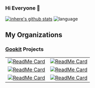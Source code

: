 ### Hi Everyone 👋

<!--
**inhere/inhere** is a ✨ _special_ ✨ repository because its `README.md` (this file) appears on your GitHub profile.

Here are some ideas to get you started:

- 🔭 I’m currently working on Earth
- 🌱 I’m currently learning Go,Java
- 👯 I’m looking to collaborate on ...
- 🤔 I’m looking for help with ...
- 💬 Ask me about ...
- 📫 How to reach me: ...
- 😄 Pronouns: ...
- ⚡ Fun fact: ...
- 👯 I am participating in the contribution project: [Gookit](https://github.com/gookit) [Swoft](https://github.com/swoft-cloud)
-->

[![inhere's github stats](https://github-readme-stats.vercel.app/api?username=inhere&show_icons=true&theme=)](https://github.com/inhere)
![language](https://github-readme-stats.vercel.app/api/top-langs/?username=inhere&layout=compact)

## My Organizations

### [Gookit](https://github.com/gookit) Projects

|  |  |
|--------|-------|
[![ReadMe Card][gookit_color_card]](https://github.com/gookit/color) | [![ReadMe Card][gookit_rux_card]](https://github.com/gookit/rux) 
[![ReadMe Card][gookit_gcli_card]](https://github.com/gookit/gcli) |  [![ReadMe Card][gookit_goutil_card]](https://github.com/gookit/goutil) 
[![ReadMe Card][gookit_validate_card]](https://github.com/gookit/validate) |  [![ReadMe Card][gookit_config_card]](https://github.com/gookit/config) 

[gookit_color_card]: https://github-readme-stats.vercel.app/api/pin/?username=gookit&repo=color&show_owner=true
[gookit_config_card]: https://github-readme-stats.vercel.app/api/pin/?username=gookit&repo=config&show_owner=true
[gookit_gcli_card]: https://github-readme-stats.vercel.app/api/pin/?username=gookit&repo=gcli&show_owner=true
[gookit_goutil_card]: https://github-readme-stats.vercel.app/api/pin/?username=gookit&repo=goutil&show_owner=true
[gookit_rux_card]: https://github-readme-stats.vercel.app/api/pin/?username=gookit&repo=rux&show_owner=true
[gookit_validate_card]: https://github-readme-stats.vercel.app/api/pin/?username=gookit&repo=validate&show_owner=true


